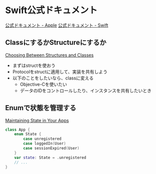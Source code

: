 # Swift公式ドキュメント

[公式ドキュメント - Apple](https://developer.apple.com/documentation/swift)
[公式ドキュメント - Swift](https://www.swift.org)

## ClassにするかStructureにするか

[Choosing Between Structures and Classes](https://developer.apple.com/documentation/swift/choosing-between-structures-and-classes)

- まずはstructを使おう
- Protocolをstructに適用して、実装を共有しよう
- 以下のことをしたいなら、classに変える
    - Objective-Cを使いたい
    - データのIDをコントロールしたり、インスタンスを共有したいとき

## Enumで状態を管理する

[Maintaining State in Your Apps](https://developer.apple.com/documentation/swift/maintaining-state-in-your-apps)

```swift
class App {
    enum State {
        case unregistered
        case loggedIn(User)
        case sessionExpired(User)
    }
    var state: State = .unregistered
    // ...
}
```
